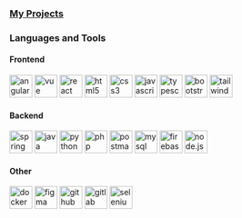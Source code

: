 <h3 align="left"><a href="https://shenkeeee.github.io">My Projects</a></h3>

<h3>Languages and Tools</h3>
<div align="left">

  <h4 align="left">Frontend</h4>
    <img src="https://skillicons.dev/icons?i=angular" height="40" alt="angular logo" />
    <img src="https://skillicons.dev/icons?i=vue" height="40" alt="vue logo" />
    <img src="https://skillicons.dev/icons?i=react" height="40" alt="react logo" />
    <img src="https://skillicons.dev/icons?i=html" height="40" alt="html5 logo" />
    <img src="https://skillicons.dev/icons?i=css" height="40" alt="css3 logo" />
    <img src="https://skillicons.dev/icons?i=js" height="40" alt="javascript logo" />
    <img src="https://skillicons.dev/icons?i=ts" height="40" alt="typescript logo" />
    <img src="https://skillicons.dev/icons?i=bootstrap" height="40" alt="bootstrap logo" />
    <img src="https://skillicons.dev/icons?i=tailwind" height="40" alt="tailwind css logo" />
    
  <h4 align="left">Backend</h4>
    <img src="https://skillicons.dev/icons?i=spring" height="40" alt="spring boot logo" />
    <img src="https://skillicons.dev/icons?i=java" height="40" alt="java logo" />
    <img src="https://skillicons.dev/icons?i=py" height="40" alt="python logo" />
    <img src="https://skillicons.dev/icons?i=php" height="40" alt="php logo" />
    <img src="https://skillicons.dev/icons?i=postman" height="40" alt="postman logo" />
    <img src="https://skillicons.dev/icons?i=mysql" height="40" alt="mysql logo" />
    <img src="https://skillicons.dev/icons?i=firebase" height="40" alt="firebase logo" />
    <img src="https://skillicons.dev/icons?i=nodejs" height="40" alt="node.js logo" />

  <h4 align="left">Other</h4>
    <img src="https://skillicons.dev/icons?i=docker" height="40" alt="docker logo" />
    <img src="https://skillicons.dev/icons?i=figma" height="40" alt="figma logo" />
    <img src="https://skillicons.dev/icons?i=github" height="40" alt="github logo" />
    <img src="https://skillicons.dev/icons?i=gitlab" height="40" alt="gitlab logo" />
    <img src="https://skillicons.dev/icons?i=selenium" height="40" alt="selenium logo" />
</div>
